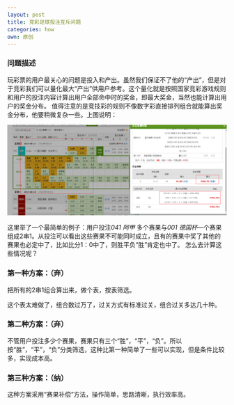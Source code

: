```yaml
---
layout: post
title: 竞彩足球投注互斥问题
categories: how
own: 原创
---
```


### 问题描述
	
玩彩票的用户最关心的问题是投入和产出。虽然我们保证不了他的“产出”，但是对于竞彩我们可以量化最大“产出”供用户参考。这个量化就是按照国家竞彩游戏规则和用户的投注内容计算出用户全部命中时的奖金，即最大奖金，当然也能计算出用户的奖金分布。
值得注意的是竞技彩的规则不像数字彩直接排列组合就能算出奖金分布，他要稍微复杂一些。上图说明：

![互斥](/assets/img/blog/how/jczq-huchi.png)

这里举了一个最简单的例子：用户投注<em class="red">041 阿甲</em> 多个赛果与<em class="red">001 德国杯</em>一个赛果组成2串1。从投注可以看出这些赛果不可能同时成立，且有的赛果中奖了其他的赛果也必定中了，比如比分1：0中了，则胜平负“胜”肯定也中了。
怎么去计算这些情况呢？

### 第一种方案：（弃）

把所有的2串1组合算出来，做个表，按表筛选。

这个表太难做了，组合数过万了，过关方式有标准过关，组合过关多达几十种。

### 第二种方案：（弃）

不管用户投注多少个赛果，赛果只有三个“胜”，“平”，“负”。所以按“胜”，“平”，“负”分类筛选，这种比第一种简单了一些可以实现，但是条件比较多，实现成本高。

### 第三种方案：（纳）

这种方案采用“赛果补偿”方法，操作简单，思路清晰，执行效率高。

